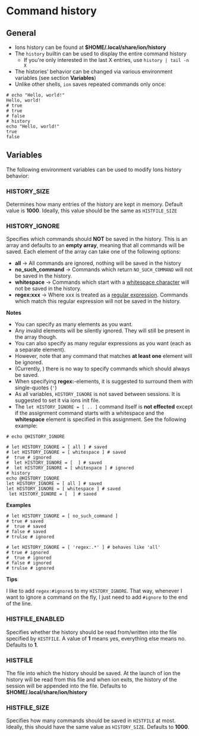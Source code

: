 # Command history

## General
- Ions history can be found at **$HOME/.local/share/ion/history**
- The `history` builtin can be used to display the entire command history
  - If you're only interested in the last X entries, use `history | tail -n X`
- The histories\' behavior can be changed via various environment variables (see section
  **Variables**)
- Unlike other shells, `ion` saves repeated commands only once:
```ion
# echo "Hello, world!"
Hello, world!
# true
# true
# false
# history
echo "Hello, world!"
true
false
```

## Variables
The following environment variables can be used to modify Ions history behavior:

### HISTORY_SIZE
Determines how many entries of the history are kept in memory.
Default value is **1000**.
Ideally, this value should be the same as `HISTFILE_SIZE`

### HISTORY_IGNORE
Specifies which commands should **NOT** be saved in the history.
This is an array and defaults to an **empty array**, meaning that all commands will be saved.
Each element of the array can take one of the following options:
- **all** -> All commands are ignored, nothing will be saved in the history
- **no_such_command** -> Commands which return `NO_SUCH_COMMAND` will not be saved in the history.
- **whitespace** -> Commands which start with a [whitespace character](https://doc.rust-lang.org/stable/reference/whitespace.html) will not be saved in the
history.
- **regex:xxx** -> Where xxx is treated as a [regular expression](https://doc.rust-lang.org/regex/regex/index.html).
Commands which match this regular expression will not be saved in the history.

**Notes**
- You can specify as many elements as you want.
- Any invalid elements will be silently ignored. They will still be present in the array though.
- You can also specify as many regular expressions as you want (each as a separate element).
- However, note that any command that matches **at least one** element will be ignored.
- (Currently, ) there is no way to specify commands which should always be saved.
- When specifying **regex:**-elements, it is suggested to surround them with single-quotes (`'`)
- As all variables, `HISTORY_IGNORE` is not saved between sessions. It is suggested to set it via
ions init file.
- The `let HISTORY_IGNORE = [ .. ]` command itself is **not effected** except if the assignment
command starts with a whitespace and the **whitespace** element is specified in this assignment.
See the following example:
```ion
# echo @HISTORY_IGNORE

# let HISTORY_IGNORE = [ all ] # saved
# let HISTORY_IGNORE = [ whitespace ] # saved
#  true # ignored
#  let HISTORY_IGNORE = [  ] # saved
#  let HISTORY_IGNORE = [ whitespace ] # ignored
# history
echo @HISTORY_IGNORE
let HISTORY_IGNORE = [ all ] # saved
let HISTORY_IGNORE = [ whitespace ] # saved
 let HISTORY_IGNORE = [  ] # saved
```

**Examples**
```ion
# let HISTORY_IGNORE = [ no_such_command ]
# true # saved
#  true # saved
# false # saved
# trulse # ignored
```

```ion
# let HISTORY_IGNORE = [ 'regex:.*' ] # behaves like 'all'
# true # ignored
#  true # ignored
# false # ignored
# trulse # ignored
```

**Tips**

I like to add `regex:#ignore$` to my `HISTORY_IGNORE`.
That way, whenever I want to ignore a command on the fly, I just need to add `#ignore` to the
end of the line.

### HISTFILE_ENABLED
Specifies whether the history should be read from/written into the file specified by `HISTFILE`.
A value of **1** means yes, everything else means no. Defaults to **1**.

### HISTFILE
The file into which the history should be saved. At the launch of ion the history will be read
from this file and when ion exits, the history of the session will be appended into the file.
Defaults to **$HOME/.local/share/ion/history**

### HISTFILE_SIZE
Specifies how many commands should be saved in `HISTFILE` at most.
Ideally, this should have the same value as `HISTORY_SIZE`.
Defaults to **1000**.
